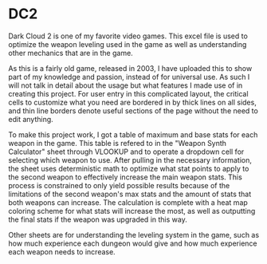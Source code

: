 # DC2
Dark Cloud 2 is one of my favorite video games. 
This excel file is used to optimize the weapon leveling used in the game as well as understanding other mechanics that are in the game.

As this is a fairly old game, released in 2003, I have uploaded this to show part of my knowledge and passion, instead of for universal use. As such I will not talk in detail about the usage but what features I made use of in creating this project.
For user entry in this complicated layout, the critical cells to customize what you need are bordered in by thick lines on all sides, and thin line borders denote useful sections of the page without the need to edit anything.

To make this project work, I got a table of maximum and base stats for each weapon in the game. This table is refered to in the "Weapon Synth Calculator" sheet through VLOOKUP and to operate a dropdown cell for selecting which weapon to use.
After pulling in the necessary information, the sheet uses deterministic math to optimize what stat points to apply to the second weapon to effectively increase the main weapon stats. This process is constrained to only yield possible results because of the limitations of the second weapon's max stats and the amount of stats that both weapons can increase. 
The calculation is complete with a heat map coloring scheme for what stats will increase the most, as well as outputting the final stats if the weapon was upgraded in this way.

Other sheets are for understanding the leveling system in the game, such as how much experience each dungeon would give and how much experience each weapon needs to increase.
